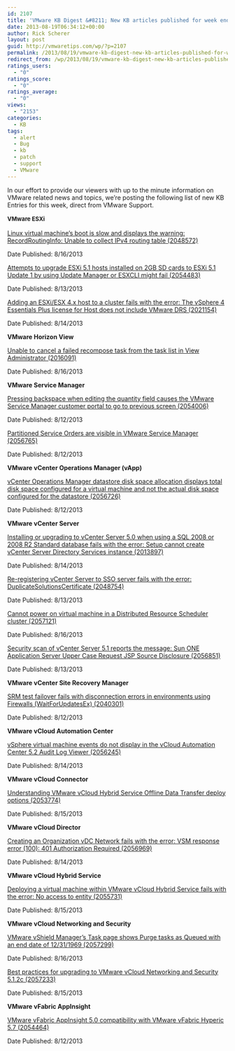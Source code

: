```yaml
---
id: 2107
title: 'VMware KB Digest &#8211; New KB articles published for week ending 8/17/13'
date: 2013-08-19T06:34:12+00:00
author: Rick Scherer
layout: post
guid: http://vmwaretips.com/wp/?p=2107
permalink: /2013/08/19/vmware-kb-digest-new-kb-articles-published-for-week-ending-81713/
redirect_from: /wp/2013/08/19/vmware-kb-digest-new-kb-articles-published-for-week-ending-81713/
ratings_users:
  - "0"
ratings_score:
  - "0"
ratings_average:
  - "0"
views:
  - "2153"
categories:
  - KB
tags:
  - alert
  - Bug
  - kb
  - patch
  - support
  - VMware
---
```

In our effort to provide our viewers with up to the minute information on VMware related news and topics, we&#8217;re posting the following list of new KB Entries for this week, direct from VMware Support.

<strong style="font-size: 13px; line-height: 19px;">VMware ESXi</strong>

[Linux virtual machine’s boot is slow and displays the warning: RecordRoutingInfo: Unable to collect IPv4 routing table (2048572)](http://kb.vmware.com/kb/2048572)
  
Date Published: 8/16/2013
  
[Attempts to upgrade ESXi 5.1 hosts installed on 2GB SD cards to ESXi 5.1 Update 1 by using Update Manager or ESXCLI might fail (2054483)](http://kb.vmware.com/kb/2054483)
  
Date Published: 8/13/2013
  
[Adding an ESXi/ESX 4.x host to a cluster fails with the error: The vSphere 4 Essentials Plus license for Host does not include VMware DRS (2021154)](http://kb.vmware.com/kb/2021154)
  
Date Published: 8/14/2013

**VMware Horizon View**
  
[Unable to cancel a failed recompose task from the task list in View Administrator (2016091)](http://kb.vmware.com/kb/2016091)
  
Date Published: 8/16/2013

**VMware Service Manager**
  
[Pressing backspace when editing the quantity field causes the VMware Service Manager customer portal to go to previous screen (2054006)](http://kb.vmware.com/kb/2054006)
  
Date Published: 8/12/2013
  
[Partitioned Service Orders are visible in VMware Service Manager (2056765)](http://kb.vmware.com/kb/2056765)
  
Date Published: 8/12/2013

**VMware vCenter Operations Manager (vApp)**
  
[vCenter Operations Manager datastore disk space allocation displays total disk space configured for a virtual machine and not the actual disk space configured for the datastore (2056726)](http://kb.vmware.com/kb/2056726)
  
Date Published: 8/12/2013

**VMware vCenter Server**
  
[Installing or upgrading to vCenter Server 5.0 when using a SQL 2008 or 2008 R2 Standard database fails with the error: Setup cannot create vCenter Server Directory Services instance (2013897)](http://kb.vmware.com/kb/2013897)
  
Date Published: 8/14/2013
  
[Re-registering vCenter Server to SSO server fails with the error: DuplicateSolutionsCertificate (2048754)](http://kb.vmware.com/kb/2048754)
  
Date Published: 8/13/2013
  
[Cannot power on virtual machine in a Distributed Resource Scheduler cluster (2057121)](http://kb.vmware.com/kb/2057121)
  
Date Published: 8/16/2013
  
[Security scan of vCenter Server 5.1 reports the message: Sun ONE Application Server Upper Case Request JSP Source Disclosure (2056851)](http://kb.vmware.com/kb/2056851)
  
Date Published: 8/13/2013

**VMware vCenter Site Recovery Manager**
  
[SRM test failover fails with disconnection errors in environments using Firewalls (WaitForUpdatesEx) (2040301)](http://kb.vmware.com/kb/2040301)
  
Date Published: 8/12/2013

**VMware vCloud Automation Center**
  
[vSphere virtual machine events do not display in the vCloud Automation Center 5.2 Audit Log Viewer (2056245)](http://kb.vmware.com/kb/2056245)
  
Date Published: 8/14/2013

**VMware vCloud Connector**
  
[Understanding VMware vCloud Hybrid Service Offline Data Transfer deploy options (2053774)](http://kb.vmware.com/kb/2053774)
  
Date Published: 8/15/2013

**VMware vCloud Director**
  
[Creating an Organization vDC Network fails with the error: VSM response error (100): 401 Authorization Required (2056969)](http://kb.vmware.com/kb/2056969)
  
Date Published: 8/14/2013

**VMware vCloud Hybrid Service**
  
[Deploying a virtual machine within VMware vCloud Hybrid Service fails with the error: No access to entity (2055731)](http://kb.vmware.com/kb/2055731)
  
Date Published: 8/15/2013

**VMware vCloud Networking and Security**
  
[VMware vShield Manager’s Task page shows Purge tasks as Queued with an end date of 12/31/1969 (2057299)](http://kb.vmware.com/kb/2057299)
  
Date Published: 8/16/2013
  
[Best practices for upgrading to VMware vCloud Networking and Security 5.1.2c (2057233)](http://kb.vmware.com/kb/2057233)
  
Date Published: 8/15/2013

**VMware vFabric AppInsight**
  
[VMware vFabric AppInsight 5.0 compatibility with VMware vFabric Hyperic 5.7 (2054464)](http://kb.vmware.com/kb/2054464)
  
Date Published: 8/12/2013